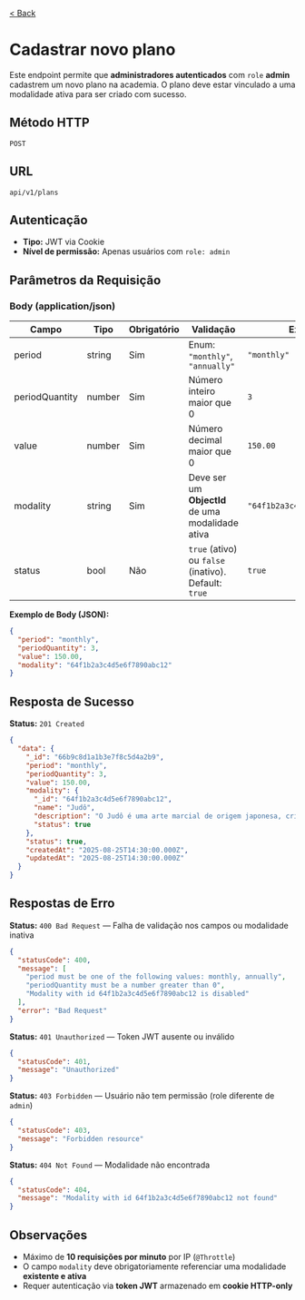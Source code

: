 [< Back](../)

# Cadastrar novo plano

Este endpoint permite que **administradores autenticados** com `role` **admin** cadastrem um novo plano na academia. O plano deve estar vinculado a uma modalidade ativa para ser criado com sucesso.

## Método HTTP

`POST`

## URL

`api/v1/plans`

## Autenticação

- **Tipo:** JWT via Cookie
- **Nível de permissão:** Apenas usuários com `role: admin`

## Parâmetros da Requisição

### Body (application/json)

| Campo          | Tipo   | Obrigatório | Validação                                            | Exemplo                      |
| -------------- | ------ | ----------- | ---------------------------------------------------- | ---------------------------- |
| period         | string | Sim         | Enum: `"monthly"`, `"annually"`                      | `"monthly"`                  |
| periodQuantity | number | Sim         | Número inteiro maior que 0                           | `3`                          |
| value          | number | Sim         | Número decimal maior que 0                           | `150.00`                     |
| modality       | string | Sim         | Deve ser um **ObjectId** de uma modalidade ativa     | `"64f1b2a3c4d5e6f7890abc12"` |
| status         | bool   | Não         | `true` (ativo) ou `false` (inativo). Default: `true` | `true`                       |

**Exemplo de Body (JSON):**

```json
{
  "period": "monthly",
  "periodQuantity": 3,
  "value": 150.00,
  "modality": "64f1b2a3c4d5e6f7890abc12"
}
```

## Resposta de Sucesso

**Status:** `201 Created`

```json
{
  "data": {
    "_id": "66b9c8d1a1b3e7f8c5d4a2b9",
    "period": "monthly",
    "periodQuantity": 3,
    "value": 150.00,
    "modality": {
      "_id": "64f1b2a3c4d5e6f7890abc12",
      "name": "Judô",
      "description": "O Judô é uma arte marcial de origem japonesa, criada em 1882 pelo mestre Jigoro Kano.",
      "status": true
    },
    "status": true,
    "createdAt": "2025-08-25T14:30:00.000Z",
    "updatedAt": "2025-08-25T14:30:00.000Z"
  }
}
```

## Respostas de Erro

**Status:** `400 Bad Request` — Falha de validação nos campos ou modalidade inativa

```json
{
  "statusCode": 400,
  "message": [
    "period must be one of the following values: monthly, annually",
    "periodQuantity must be a number greater than 0",
    "Modality with id 64f1b2a3c4d5e6f7890abc12 is disabled"
  ],
  "error": "Bad Request"
}
```

**Status:** `401 Unauthorized` — Token JWT ausente ou inválido

```json
{
  "statusCode": 401,
  "message": "Unauthorized"
}
```

**Status:** `403 Forbidden` — Usuário não tem permissão (role diferente de `admin`)

```json
{
  "statusCode": 403,
  "message": "Forbidden resource"
}
```

**Status:** `404 Not Found` — Modalidade não encontrada

```json
{
  "statusCode": 404,
  "message": "Modality with id 64f1b2a3c4d5e6f7890abc12 not found"
}
```

## Observações

- Máximo de **10 requisições por minuto** por IP (`@Throttle`)
- O campo `modality` deve obrigatoriamente referenciar uma modalidade **existente e ativa**
- Requer autenticação via **token JWT** armazenado em **cookie HTTP-only**